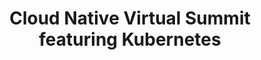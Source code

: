 ---
title: Cloud Native Virtual Summit featuring Kubernetes
city: Onlin
venue: Online
start: 2020-04-01
end: 2020-04-01
website: https://info.d2iq.com/20-04-01-d2iq-virtual-summit-registration.html
cfp: false
scholarships: false
childcare: false
description: To remain competitive in today's fast-paced, digital world, your business needs to adopt technologies that enable you to innovate and scale. Kubernetes is quickly becoming the choice solution for teams looking to deliver modern cloud native applications while decreasing cost and optimizing resources.
---